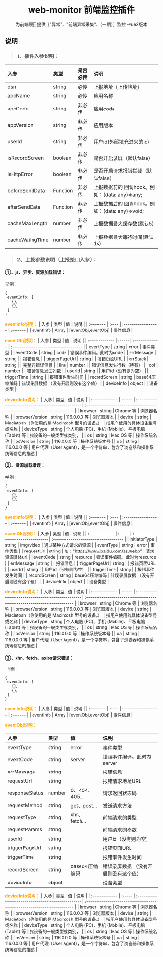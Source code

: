<div align="center">
    <h1>web-monitor 前端监控插件</h1>
    <p>
    为前端项目提供【"异常"、"前端异常采集"、（一期）】监控 -vue2版本
   </p>
</div>


## 说明
>  ### 1、插件入参说明：


  | 入参            | 类型     | 是否必传 | 说明                                            |
  | :-------------- | :------- | :------- | :---------------------------------------------- |
  | dsn             | string   | 必传     | 上报地址（上传地址）                            |
  | appName         | string   | 必传     | 应用名称                                        |
  | appCode         | string   | 非必传   | 应用code                                        |
  | appVersion      | string   | 非必传   | 应用版本                                        |
  | userId          | string   | 非必传   | 用户id(外部填充进来的id)                        |
  | isRecordScreen  | boolean  | 非必传   | 是否开启录屏（默认false）                       |
  | isHttpError     | boolean  | 非必传   | 是否开启请求报错拦截（默认false）               |
  | beforeSendData  | Function | 非必传   | 上报数据前的 回调hook。例如：(data: any)=>any;  |
  | afterSendData   | Function | 非必传   | 上报数据后的 回调hook。例如：(data: any)=>void; |
  | cacheMaxLength  | number   | 非必传   | 上报数据最大缓存数(默认5)                       |
  | cacheWatingTime | number   | 非必传   | 上报数据最大等待时间(默认1s)                    |


  
> ### 2、上报参数说明（上报接口入参）：

 #### ①、js、异步、资源加载错误：
 举例：
 ```shell
 {
  eventInfo: [
    {},
    {},
  ]
 }
 ```
 <strong style="color:orange;font-size:14px;">eventInfo说明：</strong>
  | 入参      | 类型  | 值                  | 说明     |
  | :-------- | :---- | :------------------ | :------- |
  | eventInfo | Array | [eventObj,eventObj] | 事件信息 |

 <strong style="color:orange;font-size:14px;">eventObj说明：</strong>
  | 入参           | 类型   | 值             | 说明                                  |
  | :------------- | :----- | :------------- | :------------------------------------ |
  | eventType      | string | error          | 事件类型                              |
  | eventCode      | string | code           | 错误事件编码。此时为code              |
  | errMessage     | string |                | 报错信息                              |
  | triggerPageUrl | string |                | 报错页面URL                           |
  | errStack       | string |                | 完整的错误信息                        |
  | line           | number |                | 错误信息发生行数（特有）              |
  | col            | number |                | 错误信息发生列数                      |
  | userId         | string |                | 用户id（没有则为空）                  |
  | triggerTime    | string |                | 报错事件发生时间                      |
  | recordScreen   | string | base64压缩编码 | 错误录屏数据 （没有开启则没有这个值） |
  | deviceInfo     | object |                | 设备类型                              |
  
  <strong style="color:orange;font-size:14px;">deviceInfo说明：</strong>
  | 入参           | 类型   | 值                                                 | 说明                                                                     |
  | :------------- | :----- | :------------------------------------------------- | :----------------------------------------------------------------------- |
  | browser        | string | Chrome 等                                          | 浏览器名称                                                               |
  | browserVersion | string | 116.0.0.0 等                                       | 浏览器版本                                                               |
  | device         | string | Macintosh（你使用的是 Macintosh 型号的设备。）     | 指用户使用的具体设备型号或名称                                           |
  | deviceType     | string | 个人电脑 (PC)、手机 (Mobile)、平板电脑 (Tablet) 等 | 指设备的一般类型或类别，                                                 |
  | os             | string | Mac OS 等                                          | 操作系统名称                                                             |
  | osVersion      | string | 116.0.0.0 等                                       | 操作系统版本号                                                           |
  | ua             | string | 116.0.0.0 等                                       | 用户代理（User Agent），是一个字符串，包含了浏览器和操作系统等信息的描述 |


  #### ②、资源加载错误：
   举例：
 ```shell
 {
  eventInfo: [
    {},
    {},
  ]
 }
 ```

  <strong style="color:orange;font-size:14px;">eventInfo说明：</strong>
  | 入参      | 类型  | 值                  | 说明     |
  | :-------- | :---- | :------------------ | :------- |
  | eventInfo | Array | [eventObj,eventObj] | 事件信息 |

 <strong style="color:orange;font-size:14px;">eventObj说明：</strong>
  | 入参           | 类型   | 值                                  | 说明                                  |
  | :------------- | :----- | :---------------------------------- | :------------------------------------ |
  | initiatorType  | string | img/video                           | 通过某种方式请求的资源                |
  | eventType      | string | error                               | 事件类型                              |
  | requestUrl     | string | 如："https://www.baidu.com/as.webp" | 请求资源具体url                       |
  | eventCode      | string | resource                            | 错误事件编码。此时为resource          |
  | errMessage     | string |                                     | 报错信息                              |
  | triggerPageUrl | string |                                     | 报错页面URL                           |
  | userId         | string |                                     | 用户id（没有则为空）                  |
  | triggerTime    | string |                                     | 报错事件发生时间                      |
  | recordScreen   | string | base64压缩编码                      | 错误录屏数据 （没有开启则没有这个值） |
  | deviceInfo     | object |                                     | 设备类型                              |

  <strong style="color:orange;font-size:14px;">deviceInfo说明：</strong>
  | 入参           | 类型   | 值                                                 | 说明                                                                     |
  | :------------- | :----- | :------------------------------------------------- | :----------------------------------------------------------------------- |
  | browser        | string | Chrome 等                                          | 浏览器名称                                                               |
  | browserVersion | string | 116.0.0.0 等                                       | 浏览器版本                                                               |
  | device         | string | Macintosh（你使用的是 Macintosh 型号的设备。）     | 指用户使用的具体设备型号或名称                                           |
  | deviceType     | string | 个人电脑 (PC)、手机 (Mobile)、平板电脑 (Tablet) 等 | 指设备的一般类型或类别，                                                 |
  | os             | string | Mac OS 等                                          | 操作系统名称                                                             |
  | osVersion      | string | 116.0.0.0 等                                       | 操作系统版本号                                                           |
  | ua             | string | 116.0.0.0 等                                       | 用户代理（User Agent），是一个字符串，包含了浏览器和操作系统等信息的描述 |

  #### ③、xhr、fetch、axios请求错误：
     举例：
 ```shell
 {
  eventInfo: [
    {},
    {},
  ]
 }
 ```

  <strong style="color:orange;font-size:14px;">eventInfo说明：</strong>
  | 入参      | 类型  | 值                  | 说明     |
  | :-------- | :---- | :------------------ | :------- |
  | eventInfo | Array | [eventObj,eventObj] | 事件信息 |

 <strong style="color:orange;font-size:14px;">eventObj说明：</strong>

  | 入参           | 类型   | 值             | 说明                                  |
  | :------------- | :----- | :------------- | :------------------------------------ |
  | eventType      | string | error          | 事件类型                              |
  | eventCode      | string | server         | 错误事件编码。此时为server            |
  | errMessage     | string |                | 报错信息                              |
  | requestUrl     | string |                | 报错请求地址URL                       |
  | responseStatus | number | 0、404、405... | 请求返回状态码                        |
  | requestMethod  | string | get、post...   | 发送请求方法                          |
  | requestType    | string | xhr、fetch...  | 前端请求的类型                        |
  | requestParams  | string |                | 前端请求的参数                        |
  | userId         | string |                | 用户id（没有则为空）                  |
  | triggerPageUrl | string |                | 报错页面URL                           |
  | triggerTime    | string |                | 报错事件发生时间                      |
  | recordScreen   | string | base64压缩编码 | 错误录屏数据 （没有开启则没有这个值） |
  | deviceInfo     | object |                | 设备类型                              |
  
  <strong style="color:orange;font-size:14px;">deviceInfo说明：</strong>
  | 入参           | 类型   | 值                                                 | 说明                                                                     |
  | :------------- | :----- | :------------------------------------------------- | :----------------------------------------------------------------------- |
  | browser        | string | Chrome 等                                          | 浏览器名称                                                               |
  | browserVersion | string | 116.0.0.0 等                                       | 浏览器版本                                                               |
  | device         | string | Macintosh（你使用的是 Macintosh 型号的设备。）     | 指用户使用的具体设备型号或名称                                           |
  | deviceType     | string | 个人电脑 (PC)、手机 (Mobile)、平板电脑 (Tablet) 等 | 指设备的一般类型或类别，                                                 |
  | os             | string | Mac OS 等                                          | 操作系统名称                                                             |
  | osVersion      | string | 116.0.0.0 等                                       | 操作系统版本号                                                           |
  | ua             | string | 116.0.0.0 等                                       | 用户代理（User Agent），是一个字符串，包含了浏览器和操作系统等信息的描述 |